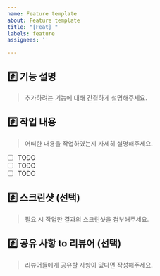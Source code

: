 ```yaml
---
name: Feature template
about: Feature template
title: "[Feat] "
labels: feature
assignees: ''

---
```


## #️⃣  기능 설명
> 추가하려는 기능에 대해 간결하게 설명해주세요.

## #️⃣ 작업 내용
> 어떠한 내용을 작업하였는지 자세히 설명해주세요.
- [ ] TODO
- [ ] TODO
- [ ] TODO

## #️⃣ 스크린샷 (선택)
> 필요 시 작업한 결과의 스크린샷을 첨부해주세요.

## #️⃣ 공유 사항 to 리뷰어 (선택)
> 리뷰어들에게 공유할 사항이 있다면 작성해주세요.
